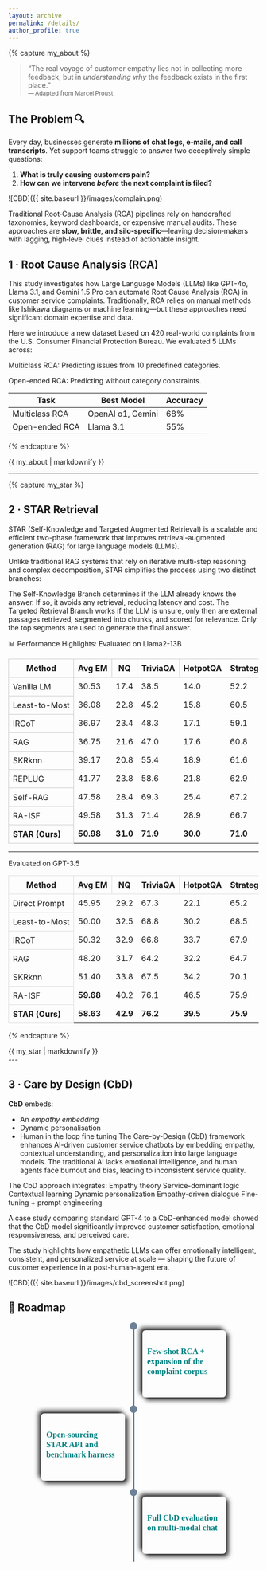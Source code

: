 ```yaml
---
layout: archive
permalink: /details/
author_profile: true
---
```

{% capture my_about %}

> “The real voyage of customer empathy lies not in collecting more feedback, but in *understanding why* the feedback exists in the first place.”  
> <span style="font-size:0.85em;">— Adapted from Marcel Proust</span>

## The Problem 🔍
Every day, businesses generate **millions of chat logs, e‑mails, and call transcripts**. Yet support teams struggle to answer two deceptively simple questions:

1. **What is truly causing customers pain?**  
2. **How can we intervene *before* the next complaint is filed?**

![CBD]({{ site.baseurl }}/images/complain.png)

Traditional Root‑Cause Analysis (RCA) pipelines rely on handcrafted taxonomies, keyword dashboards, or expensive manual audits. These approaches are **slow, brittle, and silo‑specific**—leaving decision‑makers with lagging, high‑level clues instead of actionable insight.


## 1 · Root Cause Analysis (RCA)

This study investigates how Large Language Models (LLMs) like GPT-4o, Llama 3.1, and Gemini 1.5 Pro can automate Root Cause Analysis (RCA) in customer service complaints. Traditionally, RCA relies on manual methods like Ishikawa diagrams or machine learning—but these approaches need significant domain expertise and data.

Here we introduce a new dataset based on 420 real-world complaints from the U.S. Consumer Financial Protection Bureau. We evaluated 5 LLMs across:

Multiclass RCA: Predicting issues from 10 predefined categories.

Open-ended RCA: Predicting without category constraints.

| Task        | Best Model | Accuracy   | 
|---------------|--------|------|
|Multiclass RCA | OpenAI o1, Gemini  | 68% |
|Open-ended RCA |   Llama 3.1 | 55% |

{% endcapture %}
<div class="wow animate__animated animate__fadeInUp" data-wow-delay="0.3s" data-wow-duration="1s">
  {{ my_about | markdownify }}
</div>


---

{% capture my_star %}

## 2 · STAR Retrieval

STAR (Self-Knowledge and Targeted Augmented Retrieval) is a scalable and efficient two-phase framework that improves retrieval-augmented generation (RAG) for large language models (LLMs).

Unlike traditional RAG systems that rely on iterative multi-step reasoning and complex decomposition, STAR simplifies the process using two distinct branches:

The Self-Knowledge Branch determines if the LLM already knows the answer. If so, it avoids any retrieval, reducing latency and cost. The Targeted Retrieval Branch works if the LLM is unsure, only then are external passages retrieved, segmented into chunks, and scored for relevance. Only the top segments are used to generate the final answer.

📊 Performance Highlights:
Evaluated on Llama2-13B
<div style="overflow-x: auto; margin: 1rem 0;">
  <table style="border-collapse: collapse; min-width: 600px; margin: 0 auto; ">
    <thead>
      <tr>
        <th style="border: 1px solid #ccc; padding: 8px;">Method</th>
        <th style="border: 1px solid #ccc; padding: 8px;">Avg EM</th>
        <th style="border: 1px solid #ccc; padding: 8px;">NQ</th>
        <th style="border: 1px solid #ccc; padding: 8px;">TriviaQA</th>
        <th style="border: 1px solid #ccc; padding: 8px;">HotpotQA</th>
        <th style="border: 1px solid #ccc; padding: 8px;">StrategyQA</th>
      </tr>
    </thead>
    <tbody>
      <tr>
        <td style="border: 1px solid #ccc; padding: 8px;">Vanilla LM</td>
        <td>30.53</td><td>17.4</td><td>38.5</td><td>14.0</td><td>52.2</td>
      </tr>
      <tr>
        <td style="border: 1px solid #ccc; padding: 8px;">Least-to-Most</td>
        <td>36.08</td><td>22.8</td><td>45.2</td><td>15.8</td><td>60.5</td>
      </tr>
      <tr>
        <td style="border: 1px solid #ccc; padding: 8px;">IRCoT</td>
        <td>36.97</td><td>23.4</td><td>48.3</td><td>17.1</td><td>59.1</td>
      </tr>
      <tr>
        <td style="border: 1px solid #ccc; padding: 8px;">RAG</td>
        <td>36.75</td><td>21.6</td><td>47.0</td><td>17.6</td><td>60.8</td>
      </tr>
      <tr>
        <td style="border: 1px solid #ccc; padding: 8px;">SKRknn</td>
        <td>39.17</td><td>20.8</td><td>55.4</td><td>18.9</td><td>61.6</td>
      </tr>
      <tr>
        <td style="border: 1px solid #ccc; padding: 8px;">REPLUG</td>
        <td>41.77</td><td>23.8</td><td>58.6</td><td>21.8</td><td>62.9</td>
      </tr>
      <tr>
        <td style="border: 1px solid #ccc; padding: 8px;">Self-RAG</td>
        <td>47.58</td><td>28.4</td><td>69.3</td><td>25.4</td><td>67.2</td>
      </tr>
      <tr>
        <td style="border: 1px solid #ccc; padding: 8px;">RA-ISF</td>
        <td>49.58</td><td>31.3</td><td>71.4</td><td>28.9</td><td>66.7</td>
      </tr>
      <tr>
        <td style="border: 1px solid #ccc; padding: 8px;"><strong>STAR (Ours)</strong></td>
        <td><strong>50.98</strong></td>
        <td><strong>31.0</strong></td>
        <td><strong>71.9</strong></td>
        <td><strong>30.0</strong></td>
        <td><strong>71.0</strong></td>
      </tr>
    </tbody>
  </table>
</div>



---
Evaluated on GPT-3.5

<style>
.table-scroll {
  overflow-x: auto;
  width: 100%;
}

.table-scroll table {
  width: max-content;
  min-width: 100%;
  border-collapse: collapse;
}
</style>

<div style="overflow-x: auto; margin: 1rem 0;">
  <table style="border-collapse: collapse; min-width: 600px; margin: 0 auto; ">
    <thead>
      <tr>
        <th style="border: 1px solid #ddd; padding: 8px;">Method</th>
        <th style="border: 1px solid #ddd; padding: 8px;">Avg EM</th>
        <th style="border: 1px solid #ddd; padding: 8px;">NQ</th>
        <th style="border: 1px solid #ddd; padding: 8px;">TriviaQA</th>
        <th style="border: 1px solid #ddd; padding: 8px;">HotpotQA</th>
        <th style="border: 1px solid #ddd; padding: 8px;">StrategyQA</th>
      </tr>
    </thead>
    <tbody>
      <tr>
        <td style="border: 1px solid #ddd; padding: 8px;">Direct Prompt</td>
        <td>45.95</td><td>29.2</td><td>67.3</td><td>22.1</td><td>65.2</td>
      </tr>
      <tr>
        <td style="border: 1px solid #ddd; padding: 8px;">Least-to-Most</td>
        <td>50.00</td><td>32.5</td><td>68.8</td><td>30.2</td><td>68.5</td>
      </tr>
      <tr>
        <td style="border: 1px solid #ddd; padding: 8px;">IRCoT</td>
        <td>50.32</td><td>32.9</td><td>66.8</td><td>33.7</td><td>67.9</td>
      </tr>
      <tr>
        <td style="border: 1px solid #ddd; padding: 8px;">RAG</td>
        <td>48.20</td><td>31.7</td><td>64.2</td><td>32.2</td><td>64.7</td>
      </tr>
      <tr>
        <td style="border: 1px solid #ddd; padding: 8px;">SKRknn</td>
        <td>51.40</td><td>33.8</td><td>67.5</td><td>34.2</td><td>70.1</td>
      </tr>
      <tr>
        <td style="border: 1px solid #ddd; padding: 8px;">RA-ISF</td>
        <td><b>59.68</b></td><td>40.2</td><td>76.1</td><td>46.5</td><td>75.9</td>
      </tr>
      <tr>
        <td style="border: 1px solid #ddd; padding: 8px;"><b>STAR (Ours)</b></td>
        <td><b>58.63</b></td><td><b>42.9</b></td><td><b>76.2</b></td><td><b>39.5</b></td><td><b>75.9</b></td>
      </tr>
    </tbody>
  </table>
</div>


{% endcapture %}
<div class="wow animate__animated animate__fadeInUp" data-wow-delay="0.3s" data-wow-duration="1s">
  {{ my_star | markdownify }}
</div>
---

## 3 · Care by Design (CbD)

**CbD** embeds:
- An *empathy embedding*
- Dynamic personalisation
- Human in the loop fine tuning
The Care-by-Design (CbD) framework  enhances AI-driven customer service chatbots by embedding empathy, contextual understanding, and personalization into large language models. The traditional AI lacks emotional intelligence, and human agents face burnout and bias, leading to inconsistent service quality.

The CbD approach integrates:
Empathy theory
Service-dominant logic
Contextual learning
Dynamic personalization
Empathy-driven dialogue
Fine-tuning + prompt engineering

A case study comparing standard GPT-4 to a CbD-enhanced model showed that the CbD model significantly improved customer satisfaction, emotional responsiveness, and perceived care.

The study highlights how empathetic LLMs can offer emotionally intelligent, consistent, and personalized service at scale — shaping the future of customer experience in a post-human-agent era.
<!-- Together, these significantly boost customer satisfaction, as demonstrated in a **20-user study**. -->

![CBD]({{ site.baseurl }}/images/cbd_screenshot.png)


<style>
.design-section {
  display: flex;
  flex-direction: column;
  align-items: center;
  justify-content: center;
  /* background-color: #1f1f1f; */
  /* min-height: 100vh; */
  /* padding: 10px 0; */
  font-family: Jost;
}

.design {
  display: flex;
  align-items: center;
  justify-content: center;
}

.timeline {
  width: 80%;
  height: auto;
  max-width: 800px;
  margin: 0 auto;
  display: flex;
  flex-direction: column;
}

.timeline-content {
  padding: 10px;
  /* background: #1f1f1f; */
  -webkit-box-shadow: 5px 5px 10px #1a1a1a, -5px -5px 10px #242424;
          box-shadow: 5px 5px 10px #1a1a1a, -5px -5px 10px #242424;
  border-radius: 5px;
  color: teal;
  /* padding: 1.75rem; */
  transition: 0.4s ease;
  overflow-wrap: break-word !important;
  margin: 1rem;
  /* margin-bottom: 20px; */
  border-radius: 6px;
}

/* .timeline-component {
  margin: 0px 20px 20px 20px;
} */

@media screen and (min-width: 768px) {
  .timeline {
    display: grid;
    grid-template-columns: 1fr 3px 1fr;
  }
  .timeline-middle {
    position: relative;
    background-image: linear-gradient(45deg, #6d8196, #6d8196, #6d8196);
    /* background-image: linear-gradient(45deg, #F27121, #E94057, #8A2387); */
    width: 3px;
    height: 100%;
  }
  .main-middle {
    opacity: 0;
  }
  .timeline-circle {
    position: absolute;
    top: 0;
    left: 50%;
    width: 15px;
    height: 15px;
    border-radius: 50%;
    background-image: linear-gradient(45deg, #6d8196, #6d8196, #6d8196);
    -webkit-transform: translateX(-50%);
            transform: translateX(-50%);
  }
}
</style>

<style>
  @import url('https://fonts.googleapis.com/css2?family=Jost:wght@200;300;400&display=swap');
</style>

## 🔭 Roadmap
<!-- Timeline container -->
<section class="design-section">
  <div class="timeline">
    <div class="timeline-empty"></div>
    <!-- First timeline block -->
    <div class="timeline-middle">
      <div class="timeline-circle"></div>
    </div>
    <div class="timeline-component timeline-content">
      <h3 style="margin-bottom:2rem">Few‑shot RCA + expansion of the complaint corpus</h3>
    </div>
    <!-- Second timeline block -->
    <div class="timeline-component timeline-content">
      <h3 style="margin-bottom:2rem">Open‑sourcing STAR API and benchmark harness</h3>
    </div>
    <div class="timeline-middle">
      <div class="timeline-circle"></div>
    </div>
    <div class="timeline-empty"></div>
    <!-- Third timeline block -->
    <div class="timeline-empty"></div>
    <div class="timeline-middle">
      <div class="timeline-circle"></div>
    </div>
    <div class="timeline-component timeline-content">
      <h3 style="margin-bottom:2rem">Full CbD evaluation on multi-modal chat</h3>
    </div>

  </div>
</section>
